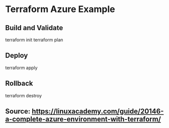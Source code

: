# Terraform Azure Example

## Build and Validate
terraform init
terraform plan

## Deploy
terraform apply 

## Rollback 
terraform destroy 

## Source: https://linuxacademy.com/guide/20146-a-complete-azure-environment-with-terraform/ 
